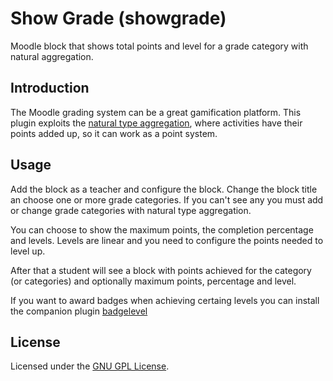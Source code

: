 # Show Grade (showgrade)
Moodle block that shows total points and level for a grade category with natural aggregation.

Introduction
------------
The Moodle grading system can be a great gamification platform. This plugin exploits the [natural type aggregation](https://docs.moodle.org/35/en/Grade_aggregation#Natural), where activities have their points added up, so it can work as a point system.

Usage
-----
Add the block as a teacher and configure the block.
Change the block title an choose one or more grade categories. If you can't see any you must add or change grade categories with natural type aggregation.

You can choose to show the maximum points, the completion percentage and levels. Levels are linear and you need to configure the points needed to level up.

After that a student will see a block with points achieved for the category (or categories) and optionally maximum points, percentage and level.

If you want to award badges when achieving certaing levels you can install the companion plugin [badgelevel](https://github.com/Canx/moodle-local_badgelevel)

License
-------

Licensed under the [GNU GPL License](http://www.gnu.org/copyleft/gpl.html).
